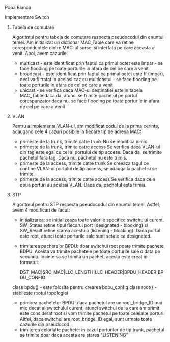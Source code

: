 Popa Bianca

Implementare Switch

1. Tabela de comutare

    Algoritmul pentru tabela de comutare respecta pseudocodul din enuntul temei.
Am initializat un dictionar MAC_Table care va retine corespondentele dintre MAC-ul
sursei si interfata pe care aceasta a venit. Apoi, avem cazurile:
    - multicast - este identificat prin faptul ca primul octet este impar
                - se face flooding pe toate porturile in afara de cel pe care a venit
    - broadcast - este identificat prin faptul ca primul octet este ff (impar), deci
                va fi tratat in acelasi caz cu multicastul
                - se face flooding pe toate porturile in afara de cel pe care a venit
    - unicast - se verifica daca MAC-ul destinatiei este in tabela MAC_Table
                daca da, atunci se trimite pachetul pe portul corespunzator
                daca nu, se face flooding pe toate porturile in afara de cel pe care a 
                venit

2. VLAN
    
    Pentru a implementa VLAN-ul, am modificat codul de la prima cerinta, adaugand cele 
4 cazuri posibile la fiecare tip de adresa MAC:
    - primeste de la trunk, trimite catre trunk
    Nu se modifica nimic
    - primeste de la trunk, trimite catre access
    Se verifica daca VLAN-ul din tag este egal cu cel al portului de tip access. Daca da,
    se trimite pachetul fara tag. Daca nu, pachetul nu este trimis.
    - primeste de la access, trimite catre trunk
    Se creeaza tagul ce contine VLAN-ul portului de tip access, se adauga la pachet si se
    trimite.
    - primeste de la access, trimite catre access
    Se verifica daca cele doua porturi au acelasi VLAN. Daca da, pachetul este trimis.

3. STP

    Algoritmul pentru STP respecta pseudocodul din enuntul temei. Astfel, avem 4 modificari
de facut:
    - initializarea: se initializeaza toate valorile specifice switchului curent. SW_States
    retine tipul fiecarui port (designated - blocking) si SW_Result retine starea acestuia
    (listening - blocking). Daca portul este root, atunci toate porturile sale sunt setate 
    ca designated.
    - trimiterea pachetelor BPDU: doar switchul root poate trimite pachete BDPU. Acesta
    va trimite pachetele pe toate porturile sale o data pe secunda. Inainte sa se trimita un
    pachet, acesta este creat in formatul:

        DST_MAC|SRC_MAC|LLC_LENGTH|LLC_HEADER|BPDU_HEADER|BPDU_CONFIG

    class bpdu() - este folosita pentru crearea bdpu_config
    class root() - stabileste rootul topologiei 

    - primirea pachetelor BPDU: daca pachetul are un root_bridge_ID mai mic decat al switchului
    curent, atunci switchul de la care am primit este considerat root si vom trimite pachetul pe 
    toate celelalte porturi. Altfel, daca switchul are root_bridge_ID egal, sunt urmate toate 
    cazurile din pseudocod.
    - trimiterea celorlalte pachete: in cazul porturilor de tip trunk, pachetul se trimite
    doar daca acesta are starea "LISTENING"